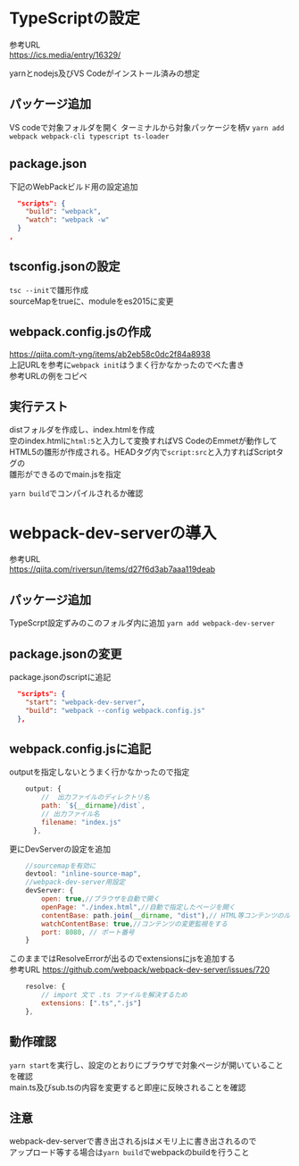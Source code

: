 # TypeScriptの設定

参考URL  
https://ics.media/entry/16329/

yarnとnodejs及びVS Codeがインストール済みの想定

## パッケージ追加

VS codeで対象フォルダを開く
ターミナルから対象パッケージを柄v
`yarn add webpack webpack-cli typescript ts-loader`  
  
## package.json

下記のWebPackビルド用の設定追加
```json
  "scripts": {
    "build": "webpack",
    "watch": "webpack -w"
  }
,
```

## tsconfig.jsonの設定

`tsc --init`で雛形作成  
sourceMapをtrueに、moduleをes2015に変更


## webpack.config.jsの作成

https://qiita.com/t-yng/items/ab2eb58c0dc2f84a8938  
上記URLを参考に`webpack init`はうまく行かなかったのでべた書き  
参考URLの例をコピペ  


## 実行テスト

distフォルダを作成し、index.htmlを作成  
空のindex.htmlに`html:5`と入力して変換すればVS CodeのEmmetが動作して  
HTML5の雛形が作成される。HEADタグ内で`script:src`と入力すればScriptタグの  
雛形ができるのでmain.jsを指定

`yarn build`でコンパイルされるか確認


# webpack-dev-serverの導入

参考URL  
https://qiita.com/riversun/items/d27f6d3ab7aaa119deab

## パッケージ追加

TypeScrpt設定ずみのこのフォルダ内に追加
`yarn add webpack-dev-server`

## package.jsonの変更

package.jsonのscriptに追記  
~~~json
  "scripts": {
    "start": "webpack-dev-server",
    "build": "webpack --config webpack.config.js"
  },
~~~

## webpack.config.jsに追記


outputを指定しないとうまく行かなかったので指定  
~~~javascript
    output: {
        //  出力ファイルのディレクトリ名
        path: `${__dirname}/dist`,
        // 出力ファイル名
        filename: "index.js"
      },
~~~

更にDevServerの設定を追加

~~~javascript
    //sourcemapを有効に
    devtool: "inline-source-map",
    //webpack-dev-server用設定
    devServer: {
        open: true,//ブラウザを自動で開く
        openPage: "./index.html",//自動で指定したページを開く
        contentBase: path.join(__dirname, "dist"),// HTML等コンテンツのルートディレクトリ
        watchContentBase: true,//コンテンツの変更監視をする
        port: 8080, // ポート番号
    }
~~~

このままではResolveErrorが出るのでextensionsにjsを追加する  
参考URL https://github.com/webpack/webpack-dev-server/issues/720
~~~javascript
    resolve: {
        // import 文で .ts ファイルを解決するため
        extensions: [".ts",".js"]
    },
~~~

## 動作確認

`yarn start`を実行し、設定のとおりにブラウザで対象ページが開いていることを確認  
main.ts及びsub.tsの内容を変更すると即座に反映されることを確認  

## 注意

webpack-dev-serverで書き出されるjsはメモリ上に書き出されるので  
アップロード等する場合は`yarn build`でwebpackのbuildを行うこと

 